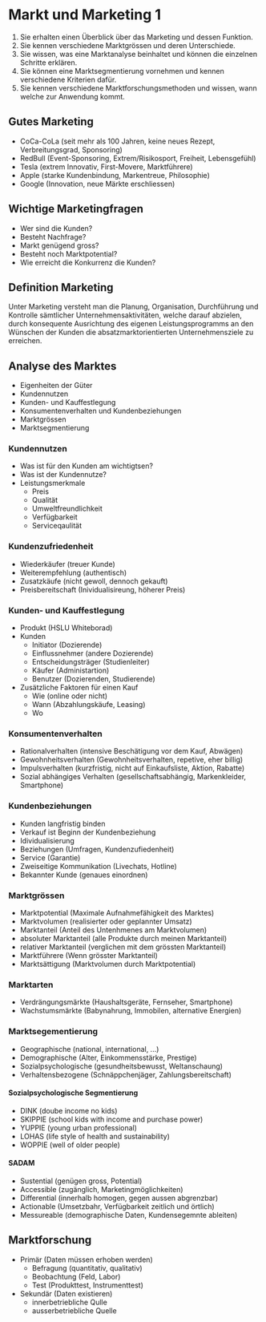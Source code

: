 # Markt und Marketing 1
1. Sie erhalten einen Überblick über das Marketing und dessen Funktion.
2. Sie kennen verschiedene Marktgrössen und deren Unterschiede.
3. Sie wissen, was eine Marktanalyse beinhaltet und können die einzelnen Schritte erklären.
4. Sie können eine Marktsegmentierung vornehmen und kennen verschiedene Kriterien dafür.
5. Sie kennen verschiedene Marktforschungsmethoden und wissen, wann welche zur Anwendung kommt.

## Gutes Marketing
* CoCa-CoLa (seit mehr als 100 Jahren, keine neues Rezept, Verbreitungsgrad, Sponsoring)
* RedBull (Event-Sponsoring, Extrem/Risikosport, Freiheit, Lebensgefühl)
* Tesla (extrem Innovativ, First-Movere, Marktführere)
* Apple (starke Kundenbindung, Markentreue, Philosophie)
* Google (Innovation, neue Märkte erschliessen)

## Wichtige Marketingfragen
* Wer sind die Kunden?
* Besteht Nachfrage? 
* Markt genügend gross?
* Besteht noch Marktpotential?
* Wie erreicht die Konkurrenz die Kunden?

## Definition Marketing
Unter Marketing versteht man die Planung, Organisation, Durchführung und Kontrolle sämtlicher Unternehmensaktivitäten, welche darauf abzielen, durch konsequente Ausrichtung des eigenen Leistungsprogramms an den Wünschen der Kunden die absatzmarktorientierten Unternehmensziele zu erreichen.

## Analyse des Marktes
* Eigenheiten der Güter
* Kundennutzen
* Kunden- und Kauffestlegung
* Konsumentenverhalten und Kundenbeziehungen
* Marktgrössen
* Marktsegmentierung

### Kundennutzen
* Was ist für den Kunden am wichtigtsen?
* Was ist der Kundennutze?
* Leistungsmerkmale
    * Preis
    * Qualität
    * Umweltfreundlichkeit
    * Verfügbarkeit
    * Serviceqaulität

### Kundenzufriedenheit
* Wiederkäufer (treuer Kunde)
* Weiterempfehlung (authentisch)
* Zusatzkäufe (nicht gewoll, dennoch gekauft)
* Preisbereitschaft (Inividualisireung, höherer Preis)

### Kunden- und Kauffestlegung
* Produkt (HSLU Whiteborad)
* Kunden
    * Initiator (Dozierende)
    * Einflussnehmer (andere Dozierende)
    * Entscheidungsträger (Studienleiter)
    * Käufer (Administartion)
    * Benutzer (Dozierenden, Studierende)
* Zusätzliche Faktoren für einen Kauf
    * Wie (online oder nicht)
    * Wann (Abzahlungskäufe, Leasing)
    * Wo

### Konsumentenverhalten
* Rationalverhalten (intensive Beschätigung vor dem Kauf, Abwägen)
* Gewohnheitsverhalten (Gewohnheitsverhalten, repetive, eher billig)
* Impulsverhalten (kurzfristig, nicht auf Einkaufsliste, Aktion, Rabatte)
* Sozial abhängiges Verhalten (gesellschaftsabhängig, Markenkleider, Smartphone)

### Kundenbeziehungen
* Kunden langfristig binden
* Verkauf ist Beginn der Kundenbeziehung
* Idividualisierung
* Beziehungen (Umfragen, Kundenzufiedenheit)
* Service (Garantie)
* Zweiseitige Kommunikation (Livechats, Hotline)
* Bekannter Kunde (genaues einordnen)

### Marktgrössen
* Marktpotential (Maximale Aufnahmefähigkeit des Marktes)
* Marktvolumen (realisierter oder geplannter Umsatz)
* Marktanteil (Anteil des Untenhmenes am Marktvolumen)
* absoluter Marktanteil (alle Produkte durch meinen Marktanteil)
* relativer Marktanteil (verglichen mit dem grössten Marktanteil)
* Marktführere (Wenn grösster Marktanteil)
* Marktsättigung (Marktvolumen durch Marktpotential)

### Marktarten
* Verdrängungsmärkte (Haushaltsgeräte, Fernseher, Smartphone)
* Wachstumsmärkte (Babynahrung, Immobilen, alternative Energien)

### Marktsegementierung
* Geographische (national, international, ...)
* Demographische (Alter, Einkommensstärke, Prestige)
* Sozialpsychologische (gesundheitsbewusst, Weltanschaung)
* Verhaltensbezogene (Schnäppchenjäger, Zahlungsbereitschaft)

#### Sozialpsychologische Segmentierung
* DINK (doube income no kids)
* SKIPPIE (school kids with income and purchase power)
* YUPPIE (young urban professional)
* LOHAS (life style of health and sustainability)
* WOPPIE (well of older people)

#### SADAM
* Sustential (genügen gross, Potential)
* Accessible (zugänglich, Marketingmöglichkeiten)
* Differential (innerhalb homogen, gegen aussen abgrenzbar)
* Actionable (Umsetzbahr, Verfügbarkeit zeitlich und örtlich)
* Messureable (demographische Daten, Kundensegemnte ableiten)

## Marktforschung
* Primär (Daten müssen erhoben werden)
    * Befragung (quantitativ, qualitativ)
    * Beobachtung (Feld, Labor)
    * Test (Produkttest, Instrumenttest)
* Sekundär (Daten existieren)
    * innerbetriebliche Qulle
    * ausserbetriebliche Quelle
